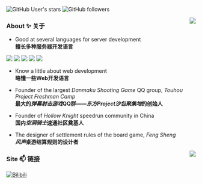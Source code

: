 ![GitHub User's stars](https://img.shields.io/github/stars/CuteReimu?style=flat&logo=github)
![GitHub followers](https://img.shields.io/github/followers/CuteReimu?style=flat&logo=github)

<img align="right" src="https://github-readme-stats-git-masterrstaa-rickstaa.vercel.app/api?username=CuteReimu&show_icons=true&theme=dracula&custom_title=奇葩の灵梦&count_private=true">

### About ✨ 关于

- Good at several languages for server development <br/>**擅长多种服务器开发语言**

![](https://img.shields.io/badge/Kotlin-white?logo=kotlin)
![](https://img.shields.io/badge/Go-white?logo=go)
![](https://img.shields.io/badge/Java-white?logo=openjdk&logoColor=black)
![](https://img.shields.io/badge/C%2B%2B-white?logo=C%2B%2B&labelColor=blue)
![](https://img.shields.io/badge/Erlang-white?logo=erlang&logoColor=red)

- Know a little about web development<br/>**略懂一些Web开发语言**

- Founder of the largest *Danmaku Shooting Game* QQ group, *Touhou Project Freshman Camp*<br/>**最大的*弹幕射击游戏*QQ群——*东方Project沙包聚集地*的创始人**

- Founder of *Hollow Knight* speedrun community in China<br/>**国内*空洞骑士*速通社区奠基人**

- The designer of settlement rules of the board game, *Feng Sheng*<br/>***风声*桌游结算规则的设计者**

<img align="right" src="https://github-readme-stats-git-masterrstaa-rickstaa.vercel.app/api/top-langs/?username=CuteReimu&layout=compact&hide_border=true&langs_count=20">

### Site 📫 链接

[![Bilibili](https://img.shields.io/badge/dynamic/json?labelColor=FE7398&logo=bilibili&logoColor=white&label=Bilibili-奇葩の灵梦&color=00aeec&query=%24.data.follower&url=https%3A%2F%2Fapi.bilibili.com%2Fx%2Fweb-interface%2Fcard%3Fmid%3D1415334)](https://space.bilibili.com/1415334)
